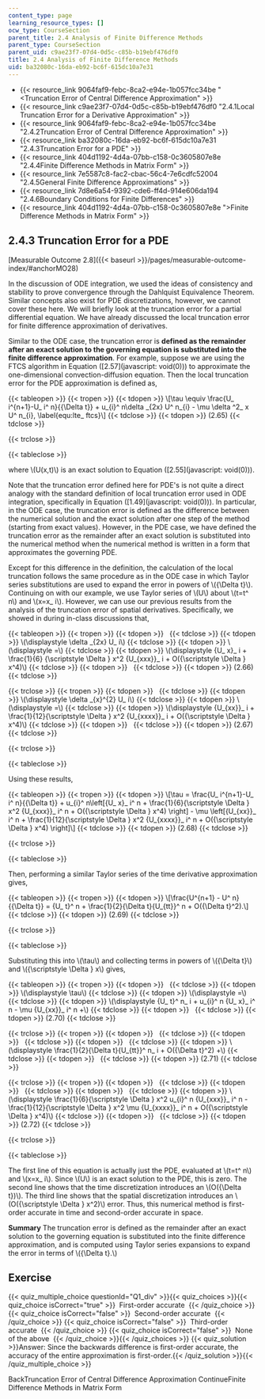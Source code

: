 ```yaml
---
content_type: page
learning_resource_types: []
ocw_type: CourseSection
parent_title: 2.4 Analysis of Finite Difference Methods
parent_type: CourseSection
parent_uid: c9ae23f7-07d4-0d5c-c85b-b19ebf476df0
title: 2.4 Analysis of Finite Difference Methods
uid: ba32080c-16da-eb92-bc6f-615dc10a7e31
---
```


*   {{< resource_link 9064faf9-febc-8ca2-e94e-1b057fcc34be "\<Truncation Error of Central Difference Approximation" >}}
*   {{< resource_link c9ae23f7-07d4-0d5c-c85b-b19ebf476df0 "2.4.1Local Truncation Error for a Derivative Approximation" >}}
*   {{< resource_link 9064faf9-febc-8ca2-e94e-1b057fcc34be "2.4.2Truncation Error of Central Difference Approximation" >}}
*   {{< resource_link ba32080c-16da-eb92-bc6f-615dc10a7e31 "2.4.3Truncation Error for a PDE" >}}
*   {{< resource_link 404d1192-4d4a-07bb-c158-0c3605807e8e "2.4.4Finite Difference Methods in Matrix Form" >}}
*   {{< resource_link 7e5587c8-fac2-cbac-56c4-7e6cdfc52004 "2.4.5General Finite Difference Approximations" >}}
*   {{< resource_link 7d8e6a54-9392-cde6-ff4d-914e606da194 "2.4.6Boundary Conditions for Finite Differences" >}}
*   {{< resource_link 404d1192-4d4a-07bb-c158-0c3605807e8e "\>Finite Difference Methods in Matrix Form" >}}

2.4.3 Truncation Error for a PDE
--------------------------------

[Measurable Outcome 2.8]({{< baseurl >}}/pages/measurable-outcome-index/#anchorMO28)

In the discussion of ODE integration, we used the ideas of consistency and stability to prove convergence through the Dahlquist Equivalence Theorem. Similar concepts also exist for PDE discretizations, however, we cannot cover these here. We will briefly look at the truncation error for a partial differential equation. We have already discussed the local truncation error for finite difference approximation of derivatives.

Similar to the ODE case, the truncation error is **defined as the remainder after an exact solution to the governing equation is substituted into the finite difference approximation**. For example, suppose we are using the FTCS algorithm in Equation ([2.57](javascript: void(0))) to approximate the one-dimensional convection-diffusion equation. Then the local truncation error for the PDE approximation is defined as,

{{< tableopen >}}
{{< tropen >}}
{{< tdopen >}}
\\\[\\tau \\equiv \\frac{U\_ i^{n+1}-U\_ i^ n}{{\\Delta t}} + u\_{i}^ n\\delta \_{2x} U^ n\_{i} - \\mu \\delta ^2\_ x U^ n\_{i}, \\label{equ:lte\_ ftcs}\\\]
{{< tdclose >}}
{{< tdopen >}}
(2.65)
{{< tdclose >}}

{{< trclose >}}

{{< tableclose >}}

where \\(U(x,t)\\) is an exact solution to Equation ([2.55](javascript: void(0))).

Note that the truncation error defined here for PDE's is not quite a direct analogy with the standard definition of local truncation error used in ODE integration, specifically in Equation ([1.49](javascript: void(0))). In particular, in the ODE case, the truncation error is defined as the difference between the numerical solution and the exact solution after one step of the method (starting from exact values). However, in the PDE case, we have defined the truncation error as the remainder after an exact solution is substituted into the numerical method when the numerical method is written in a form that approximates the governing PDE.

Except for this difference in the definition, the calculation of the local truncation follows the same procedure as in the ODE case in which Taylor series substitutions are used to expand the error in powers of \\({\\Delta t}\\). Continuing on with our example, we use Taylor series of \\(U\\) about \\(t=t^ n\\) and \\(x=x\_ i\\). However, we can use our previous results from the analysis of the truncation error of spatial derivatives. Specifically, we showed in during in-class discussions that,

{{< tableopen >}}
{{< tropen >}}
{{< tdopen >}}
 
{{< tdclose >}}
{{< tdopen >}}
\\(\\displaystyle \\delta \_{2x} U\_ i\\)
{{< tdclose >}}
{{< tdopen >}}
\\(\\displaystyle =\\)
{{< tdclose >}}
{{< tdopen >}}
\\(\\displaystyle {U\_ x}\_ i + \\frac{1}{6} {\\scriptstyle \\Delta } x^2 {U\_{xxx}}\_ i + O({\\scriptstyle \\Delta } x^4)\\)
{{< tdclose >}}
{{< tdopen >}}
 
{{< tdclose >}}
{{< tdopen >}}
(2.66)
{{< tdclose >}}

{{< trclose >}}
{{< tropen >}}
{{< tdopen >}}
 
{{< tdclose >}}
{{< tdopen >}}
\\(\\displaystyle \\delta \_{x}^{2} U\_ i\\)
{{< tdclose >}}
{{< tdopen >}}
\\(\\displaystyle =\\)
{{< tdclose >}}
{{< tdopen >}}
\\(\\displaystyle {U\_{xx}}\_ i + \\frac{1}{12}{\\scriptstyle \\Delta } x^2 {U\_{xxxx}}\_ i + O({\\scriptstyle \\Delta } x^4)\\)
{{< tdclose >}}
{{< tdopen >}}
 
{{< tdclose >}}
{{< tdopen >}}
(2.67)
{{< tdclose >}}

{{< trclose >}}

{{< tableclose >}}

Using these results,

{{< tableopen >}}
{{< tropen >}}
{{< tdopen >}}
\\\[\\tau = \\frac{U\_ i^{n+1}-U\_ i^ n}{{\\Delta t}} + u\_{i}^ n\\left\[{U\_ x}\_ i^ n + \\frac{1}{6}{\\scriptstyle \\Delta } x^2 {U\_{xxx}}\_ i^ n + O({\\scriptstyle \\Delta } x^4) \\right\] - \\mu \\left\[{U\_{xx}}\_ i^ n + \\frac{1}{12}{\\scriptstyle \\Delta } x^2 {U\_{xxxx}}\_ i^ n + O({\\scriptstyle \\Delta } x^4) \\right\]\\\]
{{< tdclose >}}
{{< tdopen >}}
(2.68)
{{< tdclose >}}

{{< trclose >}}

{{< tableclose >}}

Then, performing a similar Taylor series of the time derivative approximation gives,

{{< tableopen >}}
{{< tropen >}}
{{< tdopen >}}
\\\[\\frac{U^{n+1} - U^ n}{{\\Delta t}} = {U\_ t}^ n + \\frac{1}{2}{\\Delta t}{U\_{tt}}^ n + O({\\Delta t}^2).\\\]
{{< tdclose >}}
{{< tdopen >}}
(2.69)
{{< tdclose >}}

{{< trclose >}}

{{< tableclose >}}

Substituting this into \\(\\tau\\) and collecting terms in powers of \\({\\Delta t}\\) and \\({\\scriptstyle \\Delta } x\\) gives,

{{< tableopen >}}
{{< tropen >}}
{{< tdopen >}}
 
{{< tdclose >}}
{{< tdopen >}}
\\(\\displaystyle \\tau\\)
{{< tdclose >}}
{{< tdopen >}}
\\(\\displaystyle =\\)
{{< tdclose >}}
{{< tdopen >}}
\\(\\displaystyle {U\_ t}^ n\_ i + u\_{i}^ n {U\_ x}\_ i^ n - \\mu {U\_{xx}}\_ i^ n +\\)
{{< tdclose >}}
{{< tdopen >}}
 
{{< tdclose >}}
{{< tdopen >}}
(2.70)
{{< tdclose >}}

{{< trclose >}}
{{< tropen >}}
{{< tdopen >}}
 
{{< tdclose >}}
{{< tdopen >}}
 
{{< tdclose >}}
{{< tdopen >}}
 
{{< tdclose >}}
{{< tdopen >}}
\\(\\displaystyle \\frac{1}{2}{\\Delta t}{U\_{tt}}^ n\_ i + O({\\Delta t}^2) +\\)
{{< tdclose >}}
{{< tdopen >}}
 
{{< tdclose >}}
{{< tdopen >}}
(2.71)
{{< tdclose >}}

{{< trclose >}}
{{< tropen >}}
{{< tdopen >}}
 
{{< tdclose >}}
{{< tdopen >}}
 
{{< tdclose >}}
{{< tdopen >}}
 
{{< tdclose >}}
{{< tdopen >}}
\\(\\displaystyle \\frac{1}{6}{\\scriptstyle \\Delta } x^2 u\_{i}^ n {U\_{xxx}}\_ i^ n - \\frac{1}{12}{\\scriptstyle \\Delta } x^2 \\mu {U\_{xxxx}}\_ i^ n + O({\\scriptstyle \\Delta } x^4)\\)
{{< tdclose >}}
{{< tdopen >}}
 
{{< tdclose >}}
{{< tdopen >}}
(2.72)
{{< tdclose >}}

{{< trclose >}}

{{< tableclose >}}

The first line of this equation is actually just the PDE, evaluated at \\(t=t^ n\\) and \\(x=x\_ i\\). Since \\(U\\) is an exact solution to the PDE, this is zero. The second line shows that the time discretization introduces an \\(O({\\Delta t})\\). The third line shows that the spatial discretization introduces an \\(O({\\scriptstyle \\Delta } x^2)\\) error. Thus, this numerical method is first-order accurate in time and second-order accurate in space.

**Summary** The truncation error is defined as the remainder after an exact solution to the governing equation is substituted into the finite difference approximation, and is computed using Taylor series expansions to expand the error in terms of \\({\\Delta t}.\\)

Exercise
--------

{{< quiz_multiple_choice questionId="Q1_div" >}}{{< quiz_choices >}}{{< quiz_choice isCorrect="true" >}}&nbsp; First-order accurate &nbsp;{{< /quiz_choice >}}
{{< quiz_choice isCorrect="false" >}}&nbsp; Second-order accurate &nbsp;{{< /quiz_choice >}}
{{< quiz_choice isCorrect="false" >}}&nbsp; Third-order accurate &nbsp;{{< /quiz_choice >}}
{{< quiz_choice isCorrect="false" >}}&nbsp; None of the above &nbsp;{{< /quiz_choice >}}{{< /quiz_choices >}}
{{< quiz_solution >}}Answer: Since the backwards difference is first-order accurate, the accuracy of the entire approximation is first-order.{{< /quiz_solution >}}{{< /quiz_multiple_choice >}}

BackTruncation Error of Central Difference Approximation ContinueFinite Difference Methods in Matrix Form